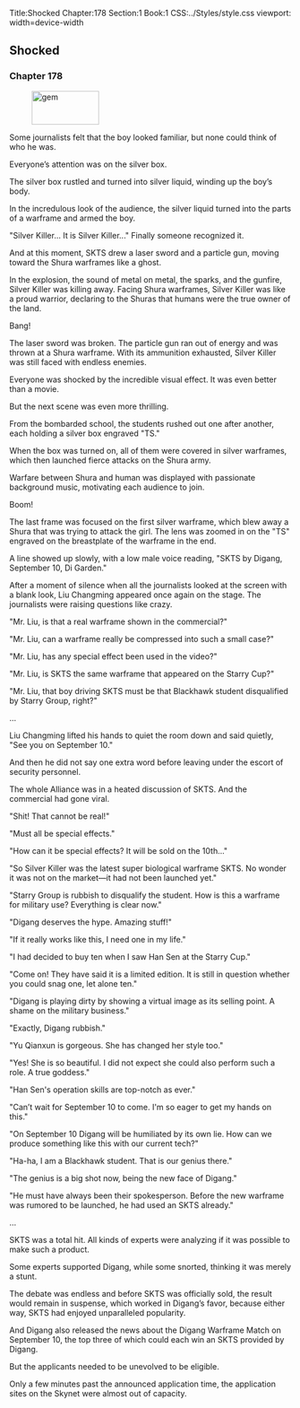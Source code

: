 Title:Shocked 
Chapter:178 
Section:1 
Book:1 
CSS:../Styles/style.css 
viewport: width=device-width
  
## Shocked
### Chapter 178
  
<figure>
	<img src="../Images/gem.gif" alt="gem" id="gem" width="120" height="60" />
</figure>
  

  
Some journalists felt that the boy looked familiar, but none could think of who he was.

Everyone’s attention was on the silver box.

The silver box rustled and turned into silver liquid, winding up the boy’s body.

In the incredulous look of the audience, the silver liquid turned into the parts of a warframe and armed the boy.

"Silver Killer... It is Silver Killer..." Finally someone recognized it.

And at this moment, SKTS drew a laser sword and a particle gun, moving toward the Shura warframes like a ghost.

In the explosion, the sound of metal on metal, the sparks, and the gunfire, Silver Killer was killing away. Facing Shura warframes, Silver Killer was like a proud warrior, declaring to the Shuras that humans were the true owner of the land.

Bang!

The laser sword was broken. The particle gun ran out of energy and was thrown at a Shura warframe. With its ammunition exhausted, Silver Killer was still faced with endless enemies.

Everyone was shocked by the incredible visual effect. It was even better than a movie.

But the next scene was even more thrilling.

From the bombarded school, the students rushed out one after another, each holding a silver box engraved "TS."

When the box was turned on, all of them were covered in silver warframes, which then launched fierce attacks on the Shura army.

Warfare between Shura and human was displayed with passionate background music, motivating each audience to join.

Boom!

The last frame was focused on the first silver warframe, which blew away a Shura that was trying to attack the girl. The lens was zoomed in on the "TS" engraved on the breastplate of the warframe in the end.

A line showed up slowly, with a low male voice reading, "SKTS by Digang, September 10, Di Garden."

After a moment of silence when all the journalists looked at the screen with a blank look, Liu Changming appeared once again on the stage. The journalists were raising questions like crazy.

"Mr. Liu, is that a real warframe shown in the commercial?"

"Mr. Liu, can a warframe really be compressed into such a small case?"

"Mr. Liu, has any special effect been used in the video?"

"Mr. Liu, is SKTS the same warframe that appeared on the Starry Cup?"

"Mr. Liu, that boy driving SKTS must be that Blackhawk student disqualified by Starry Group, right?"

...

Liu Changming lifted his hands to quiet the room down and said quietly, "See you on September 10."

And then he did not say one extra word before leaving under the escort of security personnel.

The whole Alliance was in a heated discussion of SKTS. And the commercial had gone viral.

"Shit! That cannot be real!"

"Must all be special effects."

"How can it be special effects? It will be sold on the 10th..."

"So Silver Killer was the latest super biological warframe SKTS. No wonder it was not on the market—it had not been launched yet."

"Starry Group is rubbish to disqualify the student. How is this a warframe for military use? Everything is clear now."

"Digang deserves the hype. Amazing stuff!"

"If it really works like this, I need one in my life."

"I had decided to buy ten when I saw Han Sen at the Starry Cup."

"Come on! They have said it is a limited edition. It is still in question whether you could snag one, let alone ten."

"Digang is playing dirty by showing a virtual image as its selling point. A shame on the military business."

"Exactly, Digang rubbish."

"Yu Qianxun is gorgeous. She has changed her style too."

"Yes! She is so beautiful. I did not expect she could also perform such a role. A true goddess."

"Han Sen's operation skills are top-notch as ever."

"Can’t wait for September 10 to come. I'm so eager to get my hands on this."

"On September 10 Digang will be humiliated by its own lie. How can we produce something like this with our current tech?"

"Ha-ha, I am a Blackhawk student. That is our genius there."

"The genius is a big shot now, being the new face of Digang."

"He must have always been their spokesperson. Before the new warframe was rumored to be launched, he had used an SKTS already."

…

SKTS was a total hit. All kinds of experts were analyzing if it was possible to make such a product.

Some experts supported Digang, while some snorted, thinking it was merely a stunt.

The debate was endless and before SKTS was officially sold, the result would remain in suspense, which worked in Digang’s favor, because either way, SKTS had enjoyed unparalleled popularity.

And Digang also released the news about the Digang Warframe Match on September 10, the top three of which could each win an SKTS provided by Digang.

But the applicants needed to be unevolved to be eligible.

Only a few minutes past the announced application time, the application sites on the Skynet were almost out of capacity.